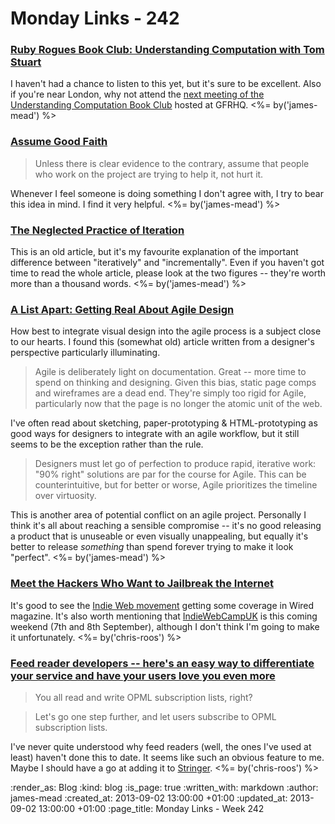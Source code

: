 Monday Links - 242
============

### [Ruby Rogues Book Club: Understanding Computation with Tom Stuart ](http://rubyrogues.com/120-rr-book-club-understanding-computation-with-tom-stuart/)

I haven't had a chance to listen to this yet, but it's sure to be excellent. Also if you're near London, why not attend the [next meeting of the Understanding Computation Book Club](http://lanyrd.com/2013/understanding-computation-book-club-2-september/) hosted at GFRHQ. <%= by('james-mead') %>

### [Assume Good Faith](http://en.wikipedia.org/wiki/Wikipedia:Assume_good_faith)

> Unless there is clear evidence to the contrary, assume that people who work on the project are trying to help it, not hurt it.

Whenever I feel someone is doing something I don't agree with, I try to bear this idea in mind. I find it very helpful. <%= by('james-mead') %>

### [The Neglected Practice of Iteration](http://www.stickyminds.com/sitewide.asp?Function=edetail&ObjectId=13178)

This is an old article, but it's my favourite explanation of the important difference between "iteratively" and "incrementally". Even if you haven't got time to read the whole article, please look at the two figures -- they're worth more than a thousand words. <%= by('james-mead') %>


### [A List Apart: Getting Real About Agile Design](http://alistapart.com/article/gettingrealaboutagiledesign)

How best to integrate visual design into the agile process is a subject close to our hearts. I found this (somewhat old) article written from a designer's perspective particularly illuminating.

> Agile is deliberately light on documentation. Great -- more time to spend on thinking and designing. Given this bias, static page comps and wireframes are a dead end. They're simply too rigid for Agile, particularly now that the page is no longer the atomic unit of the web.

I've often read about sketching, paper-prototyping & HTML-prototyping as good ways for designers to integrate with an agile workflow, but it still seems to be the exception rather than the rule.

> Designers must let go of perfection to produce rapid, iterative work:  "90% right" solutions are par for the course for Agile. This can be counterintuitive, but for better or worse, Agile prioritizes the timeline over virtuosity. 

This is another area of potential conflict on an agile project. Personally I think it's all about reaching a sensible compromise -- it's no good releasing a product that is unuseable or even visually unappealing, but equally it's better to release *something* than spend forever trying to make it look "perfect". <%= by('james-mead') %>


### [Meet the Hackers Who Want to Jailbreak the Internet](http://www.wired.com/wiredenterprise/2013/08/indie-web/)

It's good to see the [Indie Web movement](http://indiewebcamp.com/) getting some coverage in Wired magazine. It's also worth mentioning that [IndieWebCampUK](http://indiewebcamp.com/2013/UK) is this coming weekend (7th and 8th September), although I don't think I'm going to make it unfortunately. <%= by('chris-roos') %>


### [Feed reader developers -- here's an easy way to differentiate your service and have your users love you even more](http://dave.smallpict.com/2013/08/15/feedReaderDevs)

> You all read and write OPML subscription lists, right?

> Let's go one step further, and let users subscribe to OPML subscription lists.

I've never quite understood why feed readers (well, the ones I've used at least) haven't done this to date. It seems like such an obvious feature to me. Maybe I should have a go at adding it to [Stringer](https://github.com/swanson/stringer). <%= by('chris-roos') %>


:render_as: Blog
:kind: blog
:is_page: true
:written_with: markdown
:author: james-mead
:created_at: 2013-09-02 13:00:00 +01:00
:updated_at: 2013-09-02 13:00:00 +01:00
:page_title: Monday Links - Week 242
